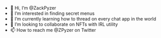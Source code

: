 - 👋 Hi, I’m @ZackPyzer
- 👀 I’m interested in finding secret menus
- 🌱 I’m currently learning how to thread on every chat app in the world
- 💞️ I’m looking to collaborate on NFTs with IRL utility
- 📫 How to reach me @ZPyzer on Twitter
